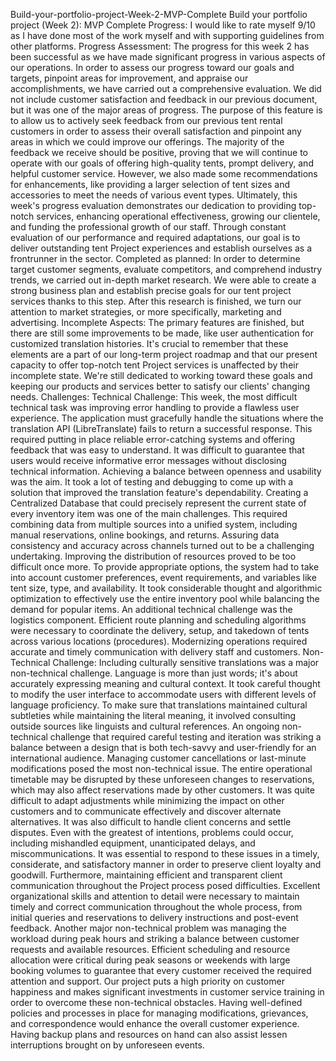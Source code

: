 Build-your-portfolio-project-Week-2-MVP-Complete
Build your portfolio project (Week 2): MVP Complete Progress: I would like to rate myself 9/10 as I have done most of the work myself and with supporting guidelines from other platforms. Progress Assessment: The progress for this week 2 has been successful as we have made significant progress in various aspects of our operations. In order to assess our progress toward our goals and targets, pinpoint areas for improvement, and appraise our accomplishments, we have carried out a comprehensive evaluation. We did not include customer satisfaction and feedback in our previous document, but it was one of the major areas of progress. The purpose of this feature is to allow us to actively seek feedback from our previous tent rental customers in order to assess their overall satisfaction and pinpoint any areas in which we could improve our offerings. The majority of the feedback we receive should be positive, proving that we will continue to operate with our goals of offering high-quality tents, prompt delivery, and helpful customer service. However, we also made some recommendations for enhancements, like providing a larger selection of tent sizes and accessories to meet the needs of various event types. Ultimately, this week's progress evaluation demonstrates our dedication to providing top-notch services, enhancing operational effectiveness, growing our clientele, and funding the professional growth of our staff. Through constant evaluation of our performance and required adaptations, our goal is to deliver outstanding tent Project experiences and establish ourselves as a frontrunner in the sector. Completed as planned: In order to determine target customer segments, evaluate competitors, and comprehend industry trends, we carried out in-depth market research. We were able to create a strong business plan and establish precise goals for our tent project services thanks to this step. After this research is finished, we turn our attention to market strategies, or more specifically, marketing and advertising. Incomplete Aspects: The primary features are finished, but there are still some improvements to be made, like user authentication for customized translation histories. It's crucial to remember that these elements are a part of our long-term project roadmap and that our present capacity to offer top-notch tent Project services is unaffected by their incomplete state. We're still dedicated to working toward these goals and keeping our products and services better to satisfy our clients' changing needs. Challenges: Technical Challenge: This week, the most difficult technical task was improving error handling to provide a flawless user experience. The application must gracefully handle the situations where the translation API (LibreTranslate) fails to return a successful response. This required putting in place reliable error-catching systems and offering feedback that was easy to understand. It was difficult to guarantee that users would receive informative error messages without disclosing technical information. Achieving a balance between openness and usability was the aim. It took a lot of testing and debugging to come up with a solution that improved the translation feature's dependability. Creating a Centralized Database that could precisely represent the current state of every inventory item was one of the main challenges. This required combining data from multiple sources into a unified system, including manual reservations, online bookings, and returns. Assuring data consistency and accuracy across channels turned out to be a challenging undertaking. Improving the distribution of resources proved to be too difficult once more. To provide appropriate options, the system had to take into account customer preferences, event requirements, and variables like tent size, type, and availability. It took considerable thought and algorithmic optimization to effectively use the entire inventory pool while balancing the demand for popular items. An additional technical challenge was the logistics component. Efficient route planning and scheduling algorithms were necessary to coordinate the delivery, setup, and takedown of tents across various locations (procedures). Modernizing operations required accurate and timely communication with delivery staff and customers. Non-Technical Challenge: Including culturally sensitive translations was a major non-technical challenge. Language is more than just words; it's about accurately expressing meaning and cultural context. It took careful thought to modify the user interface to accommodate users with different levels of language proficiency. To make sure that translations maintained cultural subtleties while maintaining the literal meaning, it involved consulting outside sources like linguists and cultural references. An ongoing non-technical challenge that required careful testing and iteration was striking a balance between a design that is both tech-savvy and user-friendly for an international audience. Managing customer cancellations or last-minute modifications posed the most non-technical issue. The entire operational timetable may be disrupted by these unforeseen changes to reservations, which may also affect reservations made by other customers. It was quite difficult to adapt adjustments while minimizing the impact on other customers and to communicate effectively and discover alternate alternatives. It was also difficult to handle client concerns and settle disputes. Even with the greatest of intentions, problems could occur, including mishandled equipment, unanticipated delays, and miscommunications. It was essential to respond to these issues in a timely, considerate, and satisfactory manner in order to preserve client loyalty and goodwill. Furthermore, maintaining efficient and transparent client communication throughout the Project process posed difficulties. Excellent organizational skills and attention to detail were necessary to maintain timely and correct communication throughout the whole process, from initial queries and reservations to delivery instructions and post-event feedback. Another major non-technical problem was managing the workload during peak hours and striking a balance between customer requests and available resources. Efficient scheduling and resource allocation were critical during peak seasons or weekends with large booking volumes to guarantee that every customer received the required attention and support. Our project puts a high priority on customer happiness and makes significant investments in customer service training in order to overcome these non-technical obstacles. Having well-defined policies and processes in place for managing modifications, grievances, and correspondence would enhance the overall customer experience. Having backup plans and resources on hand can also assist lessen interruptions brought on by unforeseen events.
